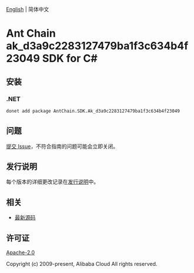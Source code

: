 [English](README.md) | 简体中文

# Ant Chain ak_d3a9c2283127479ba1f3c634b4f23049 SDK for C#

## 安装

### .NET

```bash
donet add package AntChain.SDK.Ak_d3a9c2283127479ba1f3c634b4f23049
```

## 问题

[提交 Issue](https://github.com/alipay/antchain-openapi-prod-sdk/issues/new)，不符合指南的问题可能会立即关闭。

## 发行说明

每个版本的详细更改记录在[发行说明](./ChangeLog.txt)中。

## 相关

* [最新源码](https://github.com/antchain-openapi-prod-sdk)

## 许可证

[Apache-2.0](http://www.apache.org/licenses/LICENSE-2.0)

Copyright (c) 2009-present, Alibaba Cloud All rights reserved.

